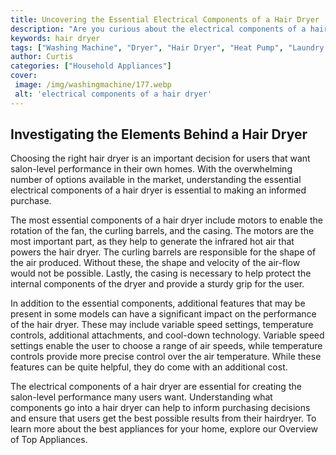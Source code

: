 ```yaml
---
title: Uncovering the Essential Electrical Components of a Hair Dryer
description: "Are you curious about the electrical components of a hair dryer This blog post will provide an in depth look into their essential components and how they function"
keywords: hair dryer
tags: ["Washing Machine", "Dryer", "Hair Dryer", "Heat Pump", "Laundry Appliances"]
author: Curtis
categories: ["Household Appliances"]
cover: 
 image: /img/washingmachine/177.webp
 alt: 'electrical components of a hair dryer'
---
```

## Investigating the Elements Behind a Hair Dryer

Choosing the right hair dryer is an important decision for users that want salon-level performance in their own homes. With the overwhelming number of options available in the market, understanding the essential electrical components of a hair dryer is essential to making an informed purchase. 

The most essential components of a hair dryer include motors to enable the rotation of the fan, the curling barrels, and the casing. The motors are the most important part, as they help to generate the infrared hot air that powers the hair dryer. The curling barrels are responsible for the shape of the air produced. Without these, the shape and velocity of the air-flow would not be possible. Lastly, the casing is necessary to help protect the internal components of the dryer and provide a sturdy grip for the user.

In addition to the essential components, additional features that may be present in some models can have a significant impact on the performance of the hair dryer. These may include variable speed settings, temperature controls, additional attachments, and cool-down technology. Variable speed settings enable the user to choose a range of air speeds, while temperature controls provide more precise control over the air temperature. While these features can be quite helpful, they do come with an additional cost. 

The electrical components of a hair dryer are essential for creating the salon-level performance many users want. Understanding what components go into a hair dryer can help to inform purchasing decisions and ensure that users get the best possible results from their hairdryer. To learn more about the best appliances for your home, explore our Overview of Top Appliances.
